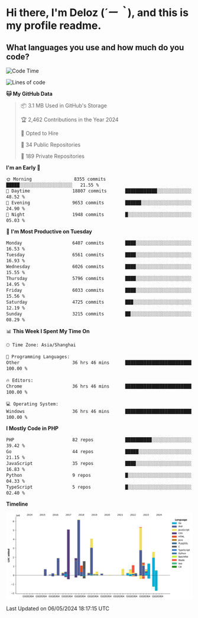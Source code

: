 # **Hi there, I'm Deloz (*´ー｀*), and this is my profile readme.**

## **What languages you use and how much do you code?**

<!--START_SECTION:waka-->
![Code Time](http://img.shields.io/badge/Code%20Time-3%2C921%20hrs%2051%20mins-blue)

![Lines of code](https://img.shields.io/badge/From%20Hello%20World%20I%27ve%20Written-39.1%20million%20lines%20of%20code-blue)

**🐱 My GitHub Data** 

> 📦 3.1 MB Used in GitHub's Storage 
 > 
> 🏆 2,462 Contributions in the Year 2024
 > 
> 💼 Opted to Hire
 > 
> 📜 34 Public Repositories 
 > 
> 🔑 189 Private Repositories 
 > 
**I'm an Early 🐤** 

```text
🌞 Morning                8355 commits        █████░░░░░░░░░░░░░░░░░░░░   21.55 % 
🌆 Daytime                18807 commits       ████████████░░░░░░░░░░░░░   48.52 % 
🌃 Evening                9653 commits        ██████░░░░░░░░░░░░░░░░░░░   24.90 % 
🌙 Night                  1948 commits        █░░░░░░░░░░░░░░░░░░░░░░░░   05.03 % 
```
📅 **I'm Most Productive on Tuesday** 

```text
Monday                   6407 commits        ████░░░░░░░░░░░░░░░░░░░░░   16.53 % 
Tuesday                  6561 commits        ████░░░░░░░░░░░░░░░░░░░░░   16.93 % 
Wednesday                6026 commits        ████░░░░░░░░░░░░░░░░░░░░░   15.55 % 
Thursday                 5796 commits        ████░░░░░░░░░░░░░░░░░░░░░   14.95 % 
Friday                   6033 commits        ████░░░░░░░░░░░░░░░░░░░░░   15.56 % 
Saturday                 4725 commits        ███░░░░░░░░░░░░░░░░░░░░░░   12.19 % 
Sunday                   3215 commits        ██░░░░░░░░░░░░░░░░░░░░░░░   08.29 % 
```


📊 **This Week I Spent My Time On** 

```text
🕑︎ Time Zone: Asia/Shanghai

💬 Programming Languages: 
Other                    36 hrs 46 mins      █████████████████████████   100.00 % 

🔥 Editors: 
Chrome                   36 hrs 46 mins      █████████████████████████   100.00 % 

💻 Operating System: 
Windows                  36 hrs 46 mins      █████████████████████████   100.00 % 
```

**I Mostly Code in PHP** 

```text
PHP                      82 repos            ██████████░░░░░░░░░░░░░░░   39.42 % 
Go                       44 repos            █████░░░░░░░░░░░░░░░░░░░░   21.15 % 
JavaScript               35 repos            ████░░░░░░░░░░░░░░░░░░░░░   16.83 % 
Python                   9 repos             █░░░░░░░░░░░░░░░░░░░░░░░░   04.33 % 
TypeScript               5 repos             █░░░░░░░░░░░░░░░░░░░░░░░░   02.40 % 
```



**Timeline**

![Lines of Code chart](https://raw.githubusercontent.com/deloz/deloz/main/assets/bar_graph.png)


 Last Updated on 06/05/2024 18:17:15 UTC
<!--END_SECTION:waka-->
